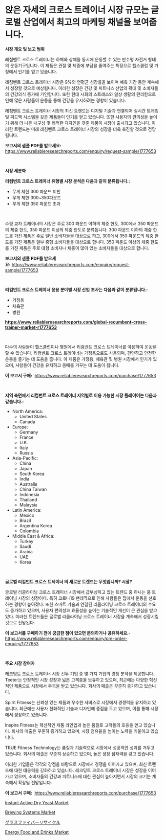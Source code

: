<p><h1>앉은 자세의 크로스 트레이너 시장 규모는 글로벌 산업에서 최고의 마케팅 채널을 보여줍니다.</h1></p><p><strong>시장 개요 및 보고 범위</strong></p>
<p><p>레침벤트 크로스 트레이너는 하체와 상체를 동시에 운동할 수 있는 반수평 자전거 형태의 운동기구입니다. 이 제품은 관절 및 체중에 부담을 줄여주는 특징으로 헬스클럽 및 가정에서 인기를 얻고 있습니다. </p><p>레침벤트 크로스 트레이너 시장은 9%의 연평균 성장률을 보이며 예측 기간 동안 계속해서 성장할 것으로 예상됩니다. 이러한 성장은 건강 및 피트니스 산업의 확대 및 소비자들의 건강의식 증가에 기인합니다. 또한 현대 사회의 스트레스와 일상 생활의 편리함으로 인해 많은 사람들이 운동을 통해 건강을 유지하려는 경향이 있습니다.</p><p>레침벤트 크로스 트레이너 시장의 최신 트렌드는 디지털 기술과 연결되어 실시간 트래킹 및 피드백 시스템을 갖춘 제품들이 인기를 얻고 있습니다. 또한 사용자의 편의성을 높이기 위해 더 나은 내구성 및 쾌적한 디자인을 갖춘 제품이 시장에 출시되고 있습니다. 이러한 트렌드는 미래 레침벤트 크로스 트레이너 시장의 성장을 더욱 촉진할 것으로 전망됩니다.</p></p>
<p><strong>보고서의 샘플 PDF를 받으세요:</strong> <a href="https://www.reliableresearchreports.com/enquiry/request-sample/1777653">https://www.reliableresearchreports.com/enquiry/request-sample/1777653</a></p>
<p>&nbsp;</p>
<p><strong>시장 세분화</strong></p>
<p><strong>리컴번트 크로스 트레이너 유형별 시장 분석은 다음과 같이 분류됩니다.:</strong></p>
<p><ul><li>무게 제한 300 파운드 미만</li><li>무게 제한 300~350파운드</li><li>무게 제한 350 파운드 초과</li></ul></p>
<p>&nbsp;</p>
<p><p>수평 교차 트레이너의 시장은 주로 300 파운드 이하의 체중 한도, 300에서 350 파운드의 체중 한도, 350 파운드 이상의 체중 한도로 분류됩니다. 300 파운드 이하의 체중 한도를 가진 제품은 주로 일반 소비자들을 대상으로 하고, 300에서 350 파운드의 체중 한도를 가진 제품은 일부 중형 소비자들을 대상으로 합니다. 350 파운드 이상의 체중 한도를 가진 제품은 주로 대형 소비자나 체중이 많이 있는 소비자들을 대상으로 합니다.</p></p>
<p><strong>보고서의 샘플 PDF를 받으세요:</strong>&nbsp;<a href="https://www.reliableresearchreports.com/enquiry/request-sample/1777653">https://www.reliableresearchreports.com/enquiry/request-sample/1777653</a></p>
<p>&nbsp;</p>
<p><strong> 리컴번트 크로스 트레이너 응용 분야별 시장 산업 조사는 다음과 같이 분류됩니다.:</strong></p>
<p><ul><li>가정용</li><li>체육관</li><li>병원</li></ul></p>
<p><strong><a href="https://www.reliableresearchreports.com/global-recumbent-cross-trainer-market-r1777653">https://www.reliableresearchreports.com/global-recumbent-cross-trainer-market-r1777653</a></strong></p>
<p>&nbsp;</p>
<p><p>다수의 사람들이 헬스클럽이나 병원에서 리컴벤트 크로스 트레이너를 이용하여 운동을 할 수 있습니다. 리컴벤트 크로스 트레이너는 가정용으로도 사용되며, 편안하고 안전한 운동을 즐기는 데 도움을 줍니다. 이 제품은 가정용, 체육관 및 병원 시장에서 인기가 있으며, 사람들이 건강을 유지하고 몸매를 가꾸는 데 도움이 됩니다.</p></p>
<p><strong>이 보고서 구매:</strong>&nbsp; <a href="https://www.reliableresearchreports.com/purchase/1777653">https://www.reliableresearchreports.com/purchase/1777653</a></p>
<p>&nbsp;</p>
<p><strong>지역 측면에서 리컴번트 크로스 트레이너 지역별로 이용 가능한 시장 플레이어는 다음과 같습니다.:</strong></p>
<p><ul>
    <li>
        North America:
        <ul>
            <li>United States</li>
            <li>Canada</li>
        </ul>
    </li>
    <li>
        Europe:
        <ul>
            <li>Germany</li>
            <li>France</li>
            <li>U.K.</li>
            <li>Italy</li>
            <li>Russia</li>
        </ul>
    </li>
    <li>
        Asia-Pacific:
        <ul>
            <li>China</li>
            <li>Japan</li>
            <li>South Korea</li>
            <li>India</li>
            <li>Australia</li>
            <li>China Taiwan</li>
            <li>Indonesia</li>
            <li>Thailand</li>
            <li>Malaysia</li>
        </ul>
    </li>
    <li>
        Latin America:
        <ul>
            <li>Mexico</li>
            <li>Brazil</li>
            <li>Argentina Korea</li>
            <li>Colombia</li>
        </ul>
    </li>
    <li>
        Middle East & Africa:
        <ul>
            <li>Turkey</li>
            <li>Saudi</li>
            <li>Arabia</li>
            <li>UAE</li>
            <li>Korea</li>
        </ul>
    </li>
    </ul></p>
<p>&nbsp;</p>
<p><strong>글로벌 리컴번트 크로스 트레이너 의 새로운 트렌드는 무엇입니까? 시장?</strong></p>
<p><p>글로벌 리클라이닝 크로스 트레이너 시장에서 급부상하고 있는 트렌드 중 하나는 홈 트레이닝 시장의 성장이다. 특히 코로나19 팬데믹으로 인해 사람들은 집에서 운동을 선호하는 경향이 높아졌다. 또한 스마트 기술과 연결된 리클라이닝 크로스 트레이너의 수요도 증가하고 있으며, 사용자 편의성과 효율성을 높이는 기술적인 개선이 큰 관심을 받고 있다. 이러한 트렌드들은 글로벌 리클라이닝 크로스 트레이너 시장을 계속해서 성장시킬 것으로 전망된다.</p></p>
<p><strong>이 보고서를 구매하기 전에 궁금한 점이 있으면 문의하거나 공유하세요.</strong>- <a href="https://www.reliableresearchreports.com/enquiry/pre-order-enquiry/1777653">https://www.reliableresearchreports.com/enquiry/pre-order-enquiry/1777653</a></p>
<p>&nbsp;</p>
<p><strong>주요 시장 참여자</strong></p>
<p><p>레크밍트 크로스 트레이너 시장 선두 기업 중 몇 가지 기업의 경쟁 분석을 제공합니다. Teeter는 안정적인 시장 성장과 넓은 고객층을 보유하고 있으며, 최근에는 다양한 혁신적인 제품으로 시장에서 주목을 받고 있습니다. 회사의 매출은 꾸준히 증가하고 있습니다.</p><p>Spirit Fitness는 신뢰성 있는 제품과 우수한 서비스로 시장에서 경쟁력을 유지하고 있습니다. 최근에는 사용자 친화적인 기술과 디자인에 중점을 두고 있으며, 이를 통해 시장에서 성장하고 있습니다.</p><p>Inspire Fitness는 혁신적인 제품 라인업과 높은 품질로 고객들의 호응을 얻고 있습니다. 회사의 매출은 꾸준히 증가하고 있으며, 시장 점유율을 높이는 노력을 기울이고 있습니다.</p><p>TRUE Fitness Technology는 품질과 기술력으로 시장에서 성공적인 성과를 거두고 있습니다. 회사의 매출은 꾸준히 상승하고 있으며, 높은 성장 잠재력을 갖고 있습니다.</p><p>이러한 기업들은 각각의 강점을 바탕으로 시장에서 경쟁을 이어가고 있으며, 최신 트렌드에 대한 대응력을 강화하고 있습니다. 레크밍트 크로스 트레이너 시장은 성장을 이어가고 있으며, 소비자들의 건강과 피트니스에 대한 관심이 높아지면서 시장의 크기는 계속해서 확장될 전망입니다.</p></p>
<p><strong>이 보고서 구매:</strong>&nbsp;&nbsp;<a href="https://www.reliableresearchreports.com/purchase/1777653">https://www.reliableresearchreports.com/purchase/1777653</a></p>
<p><p><a href="https://eight-handstand-8fb.notion.site/Instant-Active-Dry-Yeast-Market-Exploring-Market-Share-Market-Trends-and-Future-Growth-426bab921e1e4cf986e2c67046b19862">Instant Active Dry Yeast Market</a></p><p><a href="https://view.publitas.com/reportprime-1/brewing-systems-market-the-key-to-successful-business-strategy-forecast-till-2031/">Brewing Systems Market</a></p><p><a href="https://medium.com/@jerrycurtis23/%E3%82%AC%E3%83%A9%E3%82%B9%E7%B9%8A%E7%B6%AD%E3%83%AA%E3%82%B5%E3%82%A4%E3%82%AF%E3%83%AB%E5%B8%82%E5%A0%B4%E3%81%AE%E8%A6%8F%E6%A8%A1-cagr-%E3%83%88%E3%83%AC%E3%83%B3%E3%83%89-2024%E5%B9%B4-2030%E5%B9%B4-cc1272bc8e3f">グラスファイバーリサイクル</a></p><p><a href="https://simplistic-meeting-7ee.notion.site/Energy-Food-and-Drinks-Market-Size-and-Market-Trends-Complete-Industry-Overview-2024-to-2031-6cd2e35e559c40ef81b0d5de4a1d9329">Energy Food and Drinks Market</a></p></p>